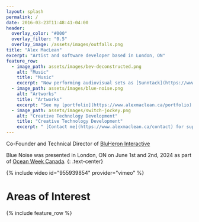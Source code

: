 ```yaml
---
layout: splash
permalink: /
date: 2016-03-23T11:48:41-04:00
header:
  overlay_color: "#000"
  overlay_filter: "0.5"
  overlay_image: /assets/images/outfalls.png
title: "Alex MacLean"
excerpt: "Artist and software developer based in London, ON"
feature_row:
  - image_path: assets/images/bev-deconstructed.png
    alt: "Music"
    title: "Music"
    excerpt: "Now performing audiovisual sets as [Sunntack](https://www.youtube.com/watch?v=HuxULqHiHj0)"
  - image_path: assets/images/blue-noise.png
    alt: "Artworks"
    title: "Artworks"
    excerpt: "See my [portfolio](https://www.alexmaclean.ca/portfolio) for a glance at some of my projects"
  - image_path: assets/images/switch-jockey.png
    alt: "Creative Technology Development"
    title: "Creative Technology Development"
    excerpt: " [Contact me](https://www.alexmaclean.ca/contact) for support as a technical artist or software developer"
---
```


Co-Founder and Technical Director of [BluHeron Interactive](https://bluheroninteractive.com)

Blue Noise was presented in London, ON on June 1st and 2nd, 2024 as part of [Ocean Week Canada](https://oceanweekcan.ca/).
{: .text-center}

{% include video id="955939854" provider="vimeo" %}

# Areas of Interest

{% include feature_row %}
